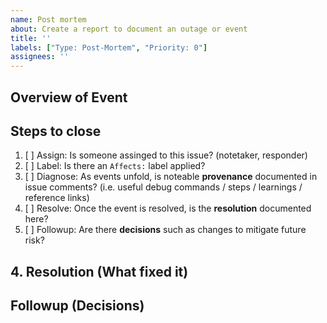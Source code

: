 ```yaml
---
name: Post mortem
about: Create a report to document an outage or event
title: ''
labels: ["Type: Post-Mortem", "Priority: 0"]
assignees: ''
---
```


<!-- For instructions, please see: https://github.com/internetarchive/openlibrary/wiki/Disaster-History-Log#how-to -->

## Overview of Event

## Steps to close
1. [ ] Assign: Is someone assinged to this issue? (notetaker, responder)
2. [ ] Label: Is there an `Affects:` label applied?
3. [ ] Diagnose: As events unfold, is noteable **provenance** documented in issue comments? (i.e. useful debug commands / steps / learnings / reference links)
4. [ ] Resolve: Once the event is resolved, is the **resolution** documented here?
5. [ ] Followup: Are there **decisions** such as changes to mitigate future risk? 

## 4. Resolution (What fixed it)
<!-- Edit this issue once resolved to include a description of the solution --> 

## Followup (Decisions)
<!-- Edit this issue once resolved to note any resulting process changes or decisions --> 

